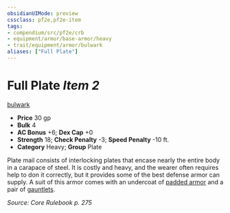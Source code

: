 ```yaml
---
obsidianUIMode: preview
cssclass: pf2e,pf2e-item
tags:
- compendium/src/pf2e/crb
- equipment/armor/base-armor/heavy
- trait/equipment/armor/bulwark
aliases: ["Full Plate"]
---
```

# Full Plate *Item 2*  
[bulwark](bulwark.md)  

- **Price** 30 gp
- **Bulk** 4
- **AC Bonus** +6; **Dex Cap** +0
- **Strength** 18; **Check Penalty** -3; **Speed Penalty** -10 ft.
- **Category** Heavy; **Group** Plate 

Plate mail consists of interlocking plates that encase nearly the entire body in a carapace of steel. It is costly and heavy, and the wearer often requires help to don it correctly, but it provides some of the best defense armor can supply. A suit of this armor comes with an undercoat of [padded armor](padded-armor.md) and a pair of [gauntlets](gauntlet.md).

*Source: Core Rulebook p. 275*